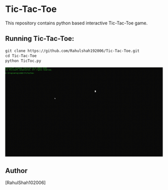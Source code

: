 # Tic-Tac-Toe

This repository contains python based interactive Tic-Tac-Toe game.

## Running Tic-Tac-Toe:

```
git clone https://github.com/Rahulshah192006/Tic-Tac-Toe.git
cd Tic-Tac-Toe
python TicToc.py
```

<p align="center">
<img src="/Image/Preview.gif">
</p>




## Author
[RahulShah102006]
